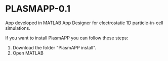 # PLASMAPP-0.1
App developed in MATLAB App Designer for electrostatic 1D particle-in-cell simulations.

If you want to install PlasmAPP you can follow these steps:

1. Download the folder "PlasmAPP install".
2. Open MATLAB 
